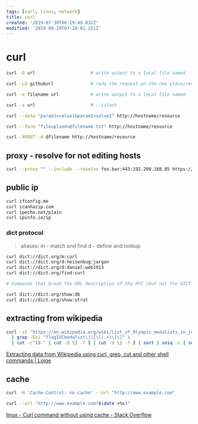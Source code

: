 ```yaml
---
tags: [curl, linux, network]
title: curl
created: '2019-07-30T06:19:49.032Z'
modified: '2019-08-20T07:20:01.221Z'
---
```


# curl

```sh
curl -O url                     # write output to a local file named

curl -LO githuburl              # redo the request on the new place/redirect

curl -o filename url            # write output to a local file named

curl -s url	                    # --silent

curl --data "param1=value1&param2=value2" http://hostname/resource

curl --form "fileupload=@filename.txt" http://hostname/resource

curl -XPOST -d @filename http://hostname/resource
```

## proxy - resolve for not editing hosts
```sh
curl --proxy "" --include --resolve foo.bar:443:192.200.168.85 https://foo.bar/3ab655
```

## public ip
```sh
curl ifconfig.me
curl icanhazip.com
curl ipecho.net/plain
curl ipinfo.io/ip
```

### dict protocol

> aliases:
> m - match and find
> d - define and lookup

```sh
curl dict://dict.org/m:curl
curl dict://dict.org/d:heisenbug:jargon
curl dict://dict.org/d:daniel:web1913
curl dict://dict.org/find:curl

# Commands that break the URL description of the RFC (but not the DICT protocol) are

curl dict://dict.org/show:db
curl dict://dict.org/show:strat
```


## extracting from wikipedia
```sh
curl -sS "https://en.wikipedia.org/wiki/List_of_Olympic_medalists_in_judo?action=raw" \
  | grep -Eoi "flagIOCmedalist\|\[\[(.+)\]\]" \
  | cut -c"19-" | cut -d \] -f 1 | cut -d \| -f 2 | sort | uniq -c | sort -nr       # extracting-data-from-wikipedia
```
[Extracting data from Wikipedia using curl, grep, cut and other shell commands | Loige](http://loige.co/extracting-data-from-wikipedia-using-curl-grep-cut-and-other-bash-commands)

## cache

```sh
curl -H 'Cache-Control: no-cache' --url "http://www.example.com"

curl --url "http://www.example.com?$(date +%s)"
```
[linux - Curl command without using cache - Stack Overflow](https://stackoverflow.com/questions/31653271/curl-command-without-using-cache)

